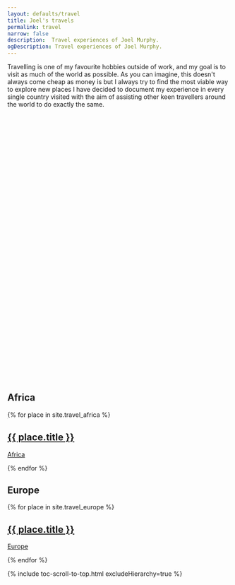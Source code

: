 ```yaml
---
layout: defaults/travel
title: Joel's travels
permalink: travel
narrow: false
description:  Travel experiences of Joel Murphy.
ogDescription: Travel experiences of Joel Murphy.
---
```


<!--
<script  src="/static/js/PlacesBeen.js"></script>
-->

Travelling is one of my favourite hobbies outside of work, and my goal is to visit as much of the world as possible. As you can imagine, this doesn't always come cheap as money is  but I always try to find the most viable way to explore new places
I have decided to document my experience in every single country visited with the aim of assisting other keen travellers around the world to do exactly the same.

<div id="vmap" style="width: 100%; height: 600px;"></div>

## Africa
<div class="row">
    {% for place in site.travel_africa %}
        <div class="col-sm-6">
            <a href="{{ page.baseurl }}{{ place.url }}">
                <div class="box">
                    <div class="imgBox">
                        <img class="img-responsive lazy-img" data-src="{{ page.baseurl }}/static/img/countries/{{ place.featuredImage }}" src="data:image/gif;base64,R0lGODlhAQABAIAAAMLCwgAAACH5BAAAAAAALAAAAAABAAEAAAICRAEAOw==" />
                    </div>
                    <div class="content">
                        <h2>{{ place.title }}</h2>
                        <p>Africa</p>
                    </div>
                </div>
            </a>
        </div>
    {% endfor %}    
</div>

## Europe
<div class="row">
    {% for place in site.travel_europe %}
        <div class="col-sm-6">
            <a href="{{ page.baseurl }}{{ place.url }}">
                <div class="box">
                    <div class="imgBox">
                        <img class="img-responsive lazy-img" data-src="{{ page.baseurl }}/static/img/countries/{{ place.featuredImage }}" />
                    </div>
                    <div class="content">
                        <h2>{{ place.title }}</h2>
                        <p>Europe</p>
                    </div>
                </div>
            </a>
        </div>
    {% endfor %}    
</div>

{% include toc-scroll-to-top.html excludeHierarchy=true %}

<style>
.container .box {
    position:relative;
    background:#000;
    float:left;
    margin:15px;
    box-sizing:border-box;
    overflow:hidden;
    box-shadow:0 2px 4px rgba(0,0,0,.8);
}
.container .box:before {
    content:'';
    position:absolute;
    top:10px;
    left:10px;
    right:10px;
    bottom:10px;
    border-top:1px solid #fff;
    border-bottom:1px solid #fff;
    box-sizing:border-box;
    transition:0.5s;
    transform: scaleX(0);
    opacity:0;
}
.container .box:hover:before {
    transform:scaleX(1);
    opacity:1;
}
.container .box:after {
    content:'';
    position:absolute;
    top:10px;
    left:10px;
    right:10px;
    bottom:10px;
    border-left:1px solid #fff;
    border-right:1px solid #fff;
    box-sizing:border-box;
    transition:0.5s;
    transform: scaleY(0);
    opacity:0;
}
.container .box:hover:after {
    transform:scaleY(1);
    opacity:1;
}
.container .box .imgBox {
    position:relative;
}
.container .box .imgBox img {
    width: 100%;
    height: 100%;
    transition:0.5s;
}
.container .box:hover .imgBox img {
    opacity:.2;
    transform:scale(1.2);
}
.container .box .content {
    position:absolute;
    width:100%;
    top:50%;
    transform:translateY(-50%);
    z-index:2;
    padding:20px;
    box-sizing:border-box;
    text-align:center;
}
.container .box .content h2 {
    margin: 0 0 10px;
    padding:0;
    color:#fff;
    transition:0.5s;
    transform:translateY(-50px);
    opacity:0;
    visibility:hidden;
}
.container .box .content p {
    margin:0;
    padding:0;
    color:#fff;
    transform:translateY(50px);
    opacity:0;
    visibility:hidden;
}
.container .box:hover .content h2,
.container .box:hover .content P {
    opacity:1;
    visibility:visible;
    transform:translateY(0px);
}
</style>